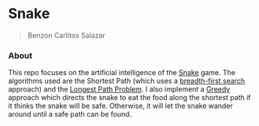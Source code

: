 # Snake
> Benzon Carlitos Salazar

### About
This repo focuses on the artificial intelligence of the 
[Snake](https://en.wikipedia.org/wiki/Snake_(video_game_genre)) game.
The algorithms used are the Shortest Path (which uses a 
[breadth-first search](https://en.wikipedia.org/wiki/Breadth-first_search)
approach) and the 
[Longest Path Problem](https://en.wikipedia.org/wiki/Longest_path_problem).
I also implement a [Greedy](https://en.wikipedia.org/wiki/Greedy_algorithm)
 approach which directs the snake to eat the food along the shortest path if it
 thinks the snake will be safe. Otherwise, it will let the snake wander around
until a safe path can be found.